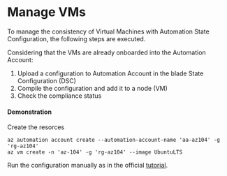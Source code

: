 # Manage VMs

To manage the consistency of Virtual Machines with Automation State Configuration, the following steps are executed.

Considering that the VMs are already onboarded into the Automation Account:

1. Upload a configuration to Automation Account in the blade State Configuration (DSC)
2. Compile the configuration and add it to a node (VM)
3. Check the compliance status

#### Demonstration

Create the resorces

```
az automation account create --automation-account-name 'aa-az104' -g 'rg-az104'
az vm create -n 'az-104' -g 'rg-az104' --image UbuntuLTS
```

Run the configuration manually as in the official [tutorial](https://docs.microsoft.com/en-us/azure/automation/automation-dsc-getting-started).